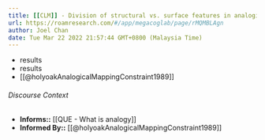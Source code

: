 ```yaml
---
title: [[CLM]] - Division of structural vs. surface features in analogical mapping varies is not constant; it varies by task.
url: https://roamresearch.com/#/app/megacoglab/page/rMQMBLAgn
author: Joel Chan
date: Tue Mar 22 2022 21:57:44 GMT+0800 (Malaysia Time)
---
```


- results
- results
- [[@holyoakAnalogicalMappingConstraint1989]]

###### Discourse Context

- **Informs::** [[QUE - What is analogy]]
- **Informed By::** [[@holyoakAnalogicalMappingConstraint1989]]
